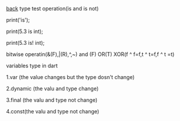 [back](../README.md)
type test operation(is and is not)

 print('is');

print(5.3 is int);

print(5.3 is! int); 


bitwise operatin(&(F),|(R),^,~)
and (F)
OR(T)
XOR(f ^ f=f,t ^ t=f,f ^ t =t)


variables type in dart

1.var (the value changes but the type dosn't change)

2.dynamic (the valu and type change)

3.final (the valu and type not change)

4.const(the valu and type not change)

